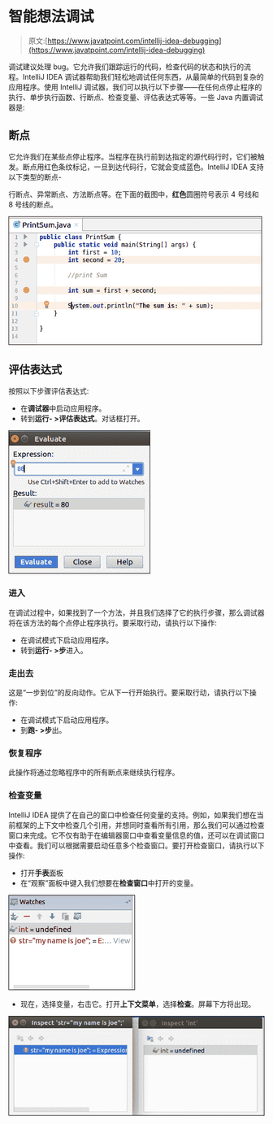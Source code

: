# 智能想法调试

> 原文:[https://www.javatpoint.com/intellij-idea-debugging](https://www.javatpoint.com/intellij-idea-debugging)

调试建议处理 bug。它允许我们跟踪运行的代码，检查代码的状态和执行的流程。IntelliJ IDEA 调试器帮助我们轻松地调试任何东西，从最简单的代码到复杂的应用程序。使用 IntelliJ 调试器，我们可以执行以下步骤——在任何点停止程序的执行、单步执行函数、行断点、检查变量、评估表达式等等。一些 Java 内置调试器是:

## 断点

它允许我们在某些点停止程序。当程序在执行前到达指定的源代码行时，它们被触发。断点用红色条纹标记，一旦到达代码行，它就会变成蓝色。IntelliJ IDEA 支持以下类型的断点-

行断点、异常断点、方法断点等。在下面的截图中，**红色**圆圈符号表示 4 号线和 8 号线的断点。

![IntelliJ IDEA Debugging](img/2bd6f44f2bb6fa00216650dad206756f.png)

## 评估表达式

按照以下步骤评估表达式:

*   在**调试器**中启动应用程序。
*   转到**运行- >评估表达式**。对话框打开。

![IntelliJ IDEA Debugging](img/68501e31676def8bf74b5cf03de5af6e.png)

### 进入

在调试过程中，如果找到了一个方法，并且我们选择了它的执行步骤，那么调试器将在该方法的每个点停止程序执行。要采取行动，请执行以下操作:

*   在调试模式下启动应用程序。
*   转到**运行- >步**进入。

### 走出去

这是“一步到位”的反向动作。它从下一行开始执行。要采取行动，请执行以下操作:

*   在调试模式下启动应用程序。
*   到**跑- >步**出。

### 恢复程序

此操作将通过忽略程序中的所有断点来继续执行程序。

### 检查变量

IntelliJ IDEA 提供了在自己的窗口中检查任何变量的支持。例如，如果我们想在当前框架的上下文中检查几个引用，并想同时查看所有引用，那么我们可以通过检查窗口来完成。它不仅有助于在编辑器窗口中查看变量信息的值，还可以在调试窗口中查看。我们可以根据需要启动任意多个检查窗口。要打开检查窗口，请执行以下操作:

*   打开**手表**面板
*   在“观察”面板中键入我们想要在**检查窗口**中打开的变量。

![IntelliJ IDEA Debugging](img/d33007829e2da1bde28c1ea8bdfd7b3a.png)

*   现在，选择变量，右击它。打开**上下文菜单**，选择**检查**。屏幕下方将出现。

![IntelliJ IDEA Debugging](img/95b7358742e43ae00ffc2d1cf332fd0c.png)